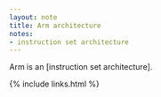 ```yaml
---
layout: note
title: Arm architecture
notes:
- instruction set architecture
---
```


Arm is an [instruction set architecture].

{% include links.html %}
